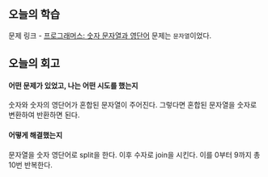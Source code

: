 ## 오늘의 학습
문제 링크 - [프로그래머스: 숫자 문자열과 영단어](https://school.programmers.co.kr/learn/courses/30/lessons/81301)
문제는 `문자열`이었다.

## 오늘의 회고
#### 어떤 문제가 있었고, 나는 어떤 시도를 했는지
숫자와 숫자의 영단어가 혼합된 문자열이 주어진다.
그렇다면 혼합된 문자열을 숫자로 변환하여 반환하면 된다.

#### 어떻게 해결했는지
문자열을 숫자 영단어로 split을 한다. 이후 수자로 join을 시킨다.
이를 0부터 9까지 총 10번 반복한다.
